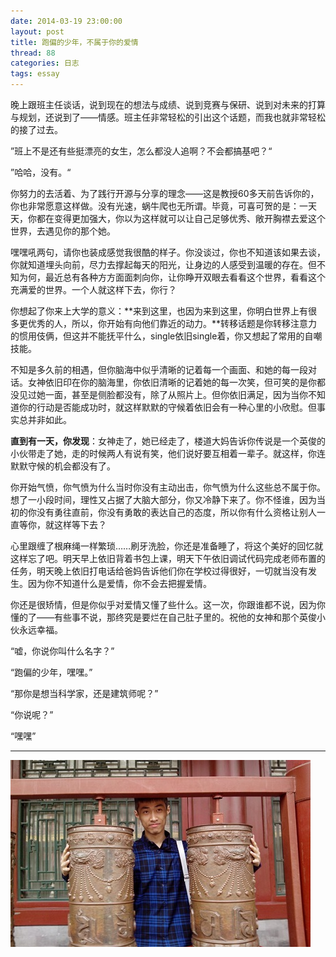 ```yaml
---
date: 2014-03-19 23:00:00
layout: post
title: 跑偏的少年，不属于你的爱情
thread: 88
categories: 日志
tags: essay
---
```


晚上跟班主任谈话，说到现在的想法与成绩、说到竞赛与保研、说到对未来的打算与规划，还说到了——情感。班主任非常轻松的引出这个话题，而我也就非常轻松的接了过去。

”班上不是还有些挺漂亮的女生，怎么都没人追啊？不会都搞基吧？“

”哈哈，没有。“

你努力的去活着、为了践行开源与分享的理念——这是教授60多天前告诉你的，你也非常愿意这样做。没有光速，蜗牛爬也无所谓。毕竟，可喜可贺的是：一天天，你都在变得更加强大，你以为这样就可以让自己足够优秀、敞开胸襟去爱这个世界，去遇见你的那个她。

嘿嘿吼两句，请你也装成感觉我很酷的样子。你没谈过，你也不知道该如果去谈，你就知道埋头向前，尽力去撑起每天的阳光，让身边的人感受到温暖的存在。但不知为何，最近总有各种方方面面刺向你，让你睁开双眼去看看这个世界，看看这个充满爱的世界。一个人就这样下去，你行？

你想起了你来上大学的意义：**来到这里，也因为来到这里，你明白世界上有很多更优秀的人，所以，你开始有向他们靠近的动力。**转移话题是你转移注意力的惯用伎俩，但这并不能抚平什么，single依旧single着，你又想起了常用的自嘲技能。

不知是多久前的相遇，但你脑海中似乎清晰的记着每一个画面、和她的每一段对话。女神依旧印在你的脑海里，你依旧清晰的记着她的每一次笑，但可笑的是你都没见过她一面，甚至是侧脸都没有，除了从照片上。但你依旧满足，因为当你不知道你的行动是否能成功时，就这样默默的守候着依旧会有一种心里的小欣慰。但事实总并非如此。

**直到有一天，你发现**：女神走了，她已经走了，楼道大妈告诉你传说是一个英俊的小伙带走了她，走的时候两人有说有笑，他们说好要互相着一辈子。就这样，你连默默守候的机会都没有了。

你开始气愤，你气愤为什么当时你没有主动出击，你气愤为什么这些总不属于你。想了一小段时间，理性又占据了大脑大部分，你又冷静下来了。你不怪谁，因为当初的你没有勇往直前，你没有勇敢的表达自己的态度，所以你有什么资格让别人一直等你，就这样等下去？

心里跟缠了根麻绳一样繁琐……刷牙洗脸，你还是准备睡了，将这个美好的回忆就这样忘了吧。明天早上依旧背着书包上课，明天下午依旧调试代码完成老师布置的任务，明天晚上依旧打电话给爸妈告诉他们你在学校过得很好，一切就当没有发生。因为你不知道什么是爱情，你不会去把握爱情。

你还是很矫情，但是你似乎对爱情又懂了些什么。这一次，你跟谁都不说，因为你懂的了——有些事不说，那终究是要烂在自己肚子里的。祝他的女神和那个英俊小伙永远幸福。

“嘘，你说你叫什么名字？”

“跑偏的少年，嘿嘿。”

“那你是想当科学家，还是建筑师呢？”

“你说呢？”

“嘿嘿”

----

![hijiangtao](/album/me.jpg "Photo of hijiangtao")